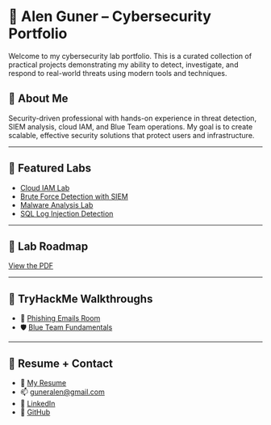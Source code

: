 # 🔐 Alen Guner – Cybersecurity Portfolio

Welcome to my cybersecurity lab portfolio. This is a curated collection of practical projects demonstrating my ability to detect, investigate, and respond to real-world threats using modern tools and techniques.

## 🧠 About Me
Security-driven professional with hands-on experience in threat detection, SIEM analysis, cloud IAM, and Blue Team operations. My goal is to create scalable, effective security solutions that protect users and infrastructure.

---

## 🧪 Featured Labs

- [Cloud IAM Lab](./Labs/Cloud_IAM_Lab.pdf)
- [Brute Force Detection with SIEM](./Labs/Brute_Force_SIEM_Lab.pdf)
- [Malware Analysis Lab](./Labs/Alen_Guner_Lab_Malware_Analysis.pdf)
- [SQL Log Injection Detection](./Labs/Alen_Guner_Lab_SQLi_Log_Detection.pdf)

---

## 🧭 Lab Roadmap
[View the PDF](./Labs/Alen_Guner_Lab_Roadmap.pdf)

---

## 🔐 TryHackMe Walkthroughs

- 📧 [Phishing Emails Room](./Labs/Alen_Guner_TryHackMe_Phishing_Emails_Walkthrough.pdf)  
- 🛡️ [Blue Team Fundamentals](./Labs/Alen_Guner_TryHackMe_Blue_Team_Fundamentals_Walkthrough.pdf)

---

## 📄 Resume + Contact
- 📄 [My Resume](./Alen_Guner_Resume.pdf)
- 📫 guneralen@gmail.com
- 💼 [LinkedIn](https://www.linkedin.com/in/alen-guner)
- 🐙 [GitHub](https://github.com/algunna)
